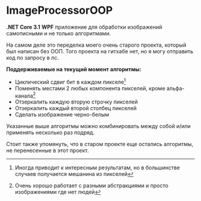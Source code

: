 # ImageProcessorOOP

**.NET Core 3.1** **WPF** приложение для обработки изображений самописными и не только алгоритмами.

На самом деле это переделка моего очень старого проекта, который был написан без ООП. Того проекта на гитхабе нет, но я могу отправить код по запросу в лс.

**Поддерживаемые на текущий момент алгоритмы:**
- Циклический сдвиг бит в каждом пикселе[^bit-shift]
- Поменять местами 2 любых компонента пикселей, кроме альфа-канала[^swap-components]
- Отзеркалить каждую вторую строчку пикселей
- Отзеркалить каждый второй столбец пикселей
- Сделать изображение черно-белым

[^bit-shift]: Иногда приводит к интересным результатам, но в большинстве случаев получается мешанина из пикселей

[^swap-components]: Очень хорошо работает с разными абстракциями и просто изображениями где нет людей

Указанные выше алгоритмы можно комбинировать между собой и/или применять несколько раз подряд.

Стоит также упомянуть, что в старом проекте еще остались алгоритмы, не перенесенные в этот проект.
